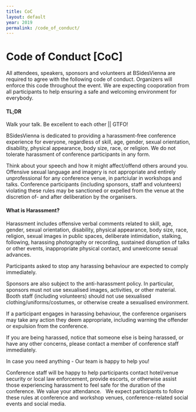 ```yaml
---
title: CoC
layout: default
year: 2019
permalink: /code_of_conduct/
---
```

# Code of Conduct [CoC]
All attendees, speakers, sponsors and volunteers at BSidesVienna are required to agree with the following code of conduct. Organizers will enforce this code throughout the event. We are expecting cooporation from all participants to help ensuring a safe and welcoming environment for everybody.

#### TL;DR
Walk your talk. Be excellent to each other || GTFO!

BSidesVienna is dedicated to providing a harassment-free conference experience for everyone, regardless of skill, age, gender, sexual orientation, disability, physical appearance, body size, race, or religion. We do not tolerate harassment of conference participants in any form.

Think about your speech and how it might affect/offend others around you. Offensive sexual language and imagery is not appropriate and entirely unprofessional for any conference venue, in partciular in workshops and talks.
Conference participants (including sponsors, staff and volunteers) violating these rules may be sanctioned or expelled from the venue at the discretion of- and after deliberation by the organisers.

#### What is Harassment?

Harassment includes offensive verbal comments related to skill, age, gender, sexual orientation, disability, physical appearance, body size, race, religion, sexual images in public spaces, deliberate intimidation, stalking, following, harassing photography or recording, sustained disruption of talks or other events, inappropriate physical contact, and unwelcome sexual advances.

Participants asked to stop any harassing behaviour are expected to comply immediately.

Sponsors are also subject to the anti-harassment policy. In particular, sponsors must not use sexualised images, activities, or other material. Booth staff (including volunteers) should not use sexualised clothing/uniforms/costumes, or otherwise create a sexualised environment.

If a participant engages in harassing behaviour, the conference organisers may take any action they deem appropriate, including warning the offender or expulsion from the conference.

If you are being harassed, notice that someone else is being harassed, or have any other concerns, please contact a member of conference staff immediately.

In case you need anything - Our team is happy to help you!

Conference staff will be happy to help participants contact hotel/venue security or local law enforcement, provide escorts, or otherwise assist those experiencing harassment to feel safe for the duration of the conference. We value your attendance.  
We expect participants to follow these rules at conference and workshop venues, conference-related social events and social media.